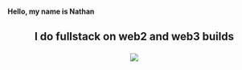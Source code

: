 #### Hello, my name is Nathan

## <p align="center">I do fullstack on web2 and web3 builds</p>

<p align="center">
  <a href="https://skillicons.dev">
    <img src="https://skillicons.dev/icons?i=solidity,react,nextjs,ts,js,tailwind,graphql,postgres,rust" />
  </a>
</p>

